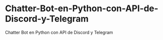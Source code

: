 # Chatter-Bot-en-Python-con-API-de-Discord-y-Telegram
Chatter Bot en Python con API de Discord y Telegram
